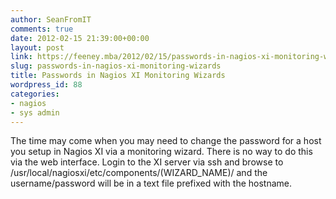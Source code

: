```yaml
---
author: SeanFromIT
comments: true
date: 2012-02-15 21:39:00+00:00
layout: post
link: https://feeney.mba/2012/02/15/passwords-in-nagios-xi-monitoring-wizards/
slug: passwords-in-nagios-xi-monitoring-wizards
title: Passwords in Nagios XI Monitoring Wizards
wordpress_id: 88
categories:
- nagios
- sys admin
---
```


The time may come when you may need to change the password for a host you setup in Nagios XI via a monitoring wizard. There is no way to do this via the web interface. Login to the XI server via ssh and browse to /usr/local/nagiosxi/etc/components/(WIZARD_NAME)/ and the username/password will be in a text file prefixed with the hostname.
